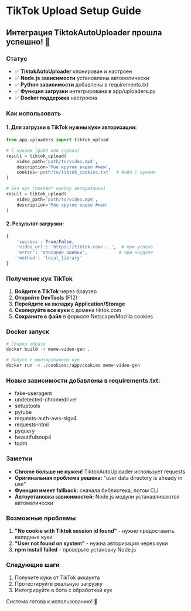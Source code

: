 # TikTok Upload Setup Guide

## Интеграция TiktokAutoUploader прошла успешно! 🎉

### Статус
- ✅ **TiktokAutoUploader** клонирован и настроен
- ✅ **Node.js зависимости** установлены автоматически
- ✅ **Python зависимости** добавлены в requirements.txt
- ✅ **Функция загрузки** интегрирована в app/uploaders.py
- ✅ **Docker поддержка** настроена

### Как использовать

#### 1. Для загрузки в TikTok нужны куки авторизации:

```python
from app.uploaders import tiktok_upload

# С куками (файл или строка)
result = tiktok_upload(
    video_path='path/to/video.mp4',
    description='Мое крутое видео #мем',
    cookies='path/to/tiktok_cookies.txt'  # Файл с куками
)

# Без кук (покажет ошибку авторизации)
result = tiktok_upload(
    video_path='path/to/video.mp4', 
    description='Мое крутое видео #мем'
)
```

#### 2. Результат загрузки:
```python
{
    'success': True/False,
    'video_url': 'https://tiktok.com/...',  # при успехе
    'error': 'описание ошибки',            # при неудаче  
    'method': 'local_library'
}
```

### Получение кук TikTok

1. **Войдите в TikTok** через браузер
2. **Откройте DevTools** (F12)
3. **Перейдите на вкладку Application/Storage**
4. **Скопируйте все куки** с домена tiktok.com
5. **Сохраните в файл** в формате Netscape/Mozilla cookies

### Docker запуск

```bash
# Сборка образа
docker build -t meme-video-gen .

# Запуск с монтированием кук
docker run -v ./cookies:/app/cookies meme-video-gen
```

### Новые зависимости добавлены в requirements.txt:
- fake-useragent
- undetected-chromedriver  
- setuptools
- pytube
- requests-auth-aws-sigv4
- requests-html
- pyquery
- beautifulsoup4
- tqdm

### Заметки
- **Chrome больше не нужен!** TiktokAutoUploader использует requests
- **Оригинальная проблема решена:** "user data directory is already in use"
- **Функция имеет fallback:** сначала библиотека, потом CLI
- **Автоустановка зависимостей:** Node.js модули устанавливаются автоматически

### Возможные проблемы
1. **"No cookie with Tiktok session id found"** - нужно предоставить валидные куки
2. **"User not found on system"** - нужна авторизация через куки
3. **npm install failed** - проверьте установку Node.js

### Следующие шаги
1. Получите куки от TikTok аккаунта
2. Протестируйте реальную загрузку
3. Интегрируйте в бота с обработкой кук

Система готова к использованию! 🚀